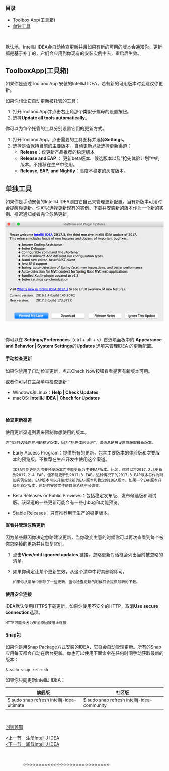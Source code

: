 ### 目录

- [Toolbox App(工具箱)](#ToolboxApp(工具箱))
- [单独工具](#单独工具)

&nbsp;

默认地，IntelliJ IDEA会自动检查更新并且如果有新的可用的版本会通知你。更新都是基于补丁的，它们会应用到你现有的安装实例中去，重启后生效。



## ToolboxApp(工具箱)

如果你是通过Toolbox App 安装的IntelliJ IDEA，若有新的可用版本时会建议你更新。

如果你想让它自动更新被托管的工具：

1. 打开Toolbox App并点击右上角那个类似于螺母的设置按钮。
2. 选择**Update all tools automatically**。



你可以为每个托管的工具分别设置它们的更新方式。

1. 打开Toolbox App，点击需要的工具图标并选择**Settings**。
2. 选择是否保持当前的主要版本、自动更新以及选择更新渠道：
   - **Release**：仅更新产品推荐的稳定版本。
   - **Release and EAP** ： 更新beta版本、候选版本以及“抢先体验计划”中的版本。不推荐在生产中使用。
   - **Release, EAP, and Nightly**：高度不稳定的灰度版本。



## 单独工具

如果你是手动安装的IntelliJ IDEA则由它自己来管理更新配置。当有新版本可用时会提醒你更新。你可以选择更新现有的实例、下载并安装新的版本作为一个新的实例、推迟通知或者完全忽略更新。

![alt](<https://github.com/fengyishun/IDEA-Help-ZH-CN/blob/master/resources/ij_update_restart.png>)

&nbsp;

你可以在 **Settings/Preferences**（ctrl + alt + s）首选项面板中的 **Appearance and Behavior | System Settings**的**Updates** 选项来管理IDEA 的更新配置。

#### 手动检查更新

如果你禁用了自动检查更新，点击Check Now按钮看看是否有新版本可用。

或者你可以在主菜单中检查更新：

- Windows和Linux：**Help | Check Updates**
- macOS: **IntelliJ IDEA | Check for Updates**

​	

#### 检查更新渠道

 使用更新渠道列表来限制你想使用的版本。

`你可以只选择你在用的稳定版本，因为“抢先体验计划”，渠道总是被设置成获取最新版本。`

- Early Access Program：提供所有的更新，包含主要版本的体验版和次要版本的预览版。不推荐在生产开发中使用这个渠道。

  `IDEA只能更新为次要预览版本而不能更新为主要EAP版本。比如，你可以将2017.2.3更新到2017.2.4 EAP，但不能更新到2017.3 EAP。这种情况下的2017.3 EAP版本将作为附加实例安装。EAP版本可以升级成较新的EAP版本和稳定的IDEA版本。如果一个EAP版本升级到稳定版本，原始的安装文件的目录名称不会改变。`
  
- Beta Releases or Public Previews：包括稳定发布版、发布候选版和测试版。该渠道的一些更新可能会有一些小bug和功能预览。

- Stable Releases：只有推荐用于生产的稳定版本。



#### 查看并管理忽略更新

因为某些原因你决定忽略建议更新，当你改变主意的时候你可以再次查看到每个被你忽略掉的更新并且恢复它们。

1. 点击**View/edit ignored updates** 链接。忽略更新对话框会列出当前被忽略的清单。

2. 如果你确定让某个更新生效，从这个清单中将其删除即可。

   `如果你从清单中删除了一些更新，当你检查更新的时候只会提供最新的下载。`



#### 使用安全连接

IDEA默认使用HTTPS下载更新，如果你使用不安全的HTTP，取消**Use secure connection**选项。

`HTTP可能会因为安全原因被阻止连接`



#### Snap包

如果你是用Snap Package方式安装的IDEA，它将会自动管理更新。所有的Snap应用每天都会自动在后台更新。你也可以使用下面命令在任何时间手动获取最新的版本：

`$ sudo snap refresh`

如果你只向更新IntelliJ IDEA：

| 旗舰版                                     | 社区版                                      |
| ------------------------------------------ | ------------------------------------------- |
| $ sudo snap refresh intellij-idea-ultimate | $ sudo snap refresh intellij-idea-community |

&nbsp;

[回到顶部](#目录)

[<上一节　注册IntelliJ IDEA](/A.安装IntelliJIDEA/C.注册IntelliJIDEA.md)   　　　　　　　　　　　　　　　　　　　　　　　　　[<下一节　卸载IntelliJ IDEA](/A.安装IntelliJIDEA/E.卸载IntelliJIDEA.md)

&nbsp;

　　　　:star::star::star::star::star::star::star::star::star::star::star::star::star::star::star::star::star::star::star::star::star::star::star::star::star::star::star::star:

